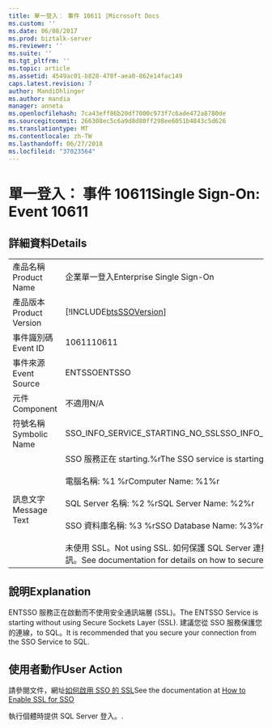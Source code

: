 ```yaml
---
title: 單一登入： 事件 10611 |Microsoft Docs
ms.custom: ''
ms.date: 06/08/2017
ms.prod: biztalk-server
ms.reviewer: ''
ms.suite: ''
ms.tgt_pltfrm: ''
ms.topic: article
ms.assetid: 4549ac01-b828-478f-aea0-862e14fac149
caps.latest.revision: 7
author: MandiOhlinger
ms.author: mandia
manager: anneta
ms.openlocfilehash: 7ca43eff86b20df7000c973f7c6ade472a8780de
ms.sourcegitcommit: 266308ec5c6a9d8d80ff298ee6051b4843c5d626
ms.translationtype: MT
ms.contentlocale: zh-TW
ms.lasthandoff: 06/27/2018
ms.locfileid: "37023564"
---
```

# <a name="single-sign-on-event-10611"></a><span data-ttu-id="1ee5c-102">單一登入： 事件 10611</span><span class="sxs-lookup"><span data-stu-id="1ee5c-102">Single Sign-On: Event 10611</span></span>
## <a name="details"></a><span data-ttu-id="1ee5c-103">詳細資料</span><span class="sxs-lookup"><span data-stu-id="1ee5c-103">Details</span></span>  
  
|                 |                                                                                                                                                                                                                                           |
|-----------------|-------------------------------------------------------------------------------------------------------------------------------------------------------------------------------------------------------------------------------------------|
|  <span data-ttu-id="1ee5c-104">產品名稱</span><span class="sxs-lookup"><span data-stu-id="1ee5c-104">Product Name</span></span>   |                                                                                                         <span data-ttu-id="1ee5c-105">企業單一登入</span><span class="sxs-lookup"><span data-stu-id="1ee5c-105">Enterprise Single Sign-On</span></span>                                                                                                         |
| <span data-ttu-id="1ee5c-106">產品版本</span><span class="sxs-lookup"><span data-stu-id="1ee5c-106">Product Version</span></span> |                                                                                        [!INCLUDE[btsSSOVersion](../includes/btsssoversion-md.md)]                                                                                         |
|    <span data-ttu-id="1ee5c-107">事件識別碼</span><span class="sxs-lookup"><span data-stu-id="1ee5c-107">Event ID</span></span>     |                                                                                                                   <span data-ttu-id="1ee5c-108">10611</span><span class="sxs-lookup"><span data-stu-id="1ee5c-108">10611</span></span>                                                                                                                   |
|  <span data-ttu-id="1ee5c-109">事件來源</span><span class="sxs-lookup"><span data-stu-id="1ee5c-109">Event Source</span></span>   |                                                                                                                  <span data-ttu-id="1ee5c-110">ENTSSO</span><span class="sxs-lookup"><span data-stu-id="1ee5c-110">ENTSSO</span></span>                                                                                                                   |
|    <span data-ttu-id="1ee5c-111">元件</span><span class="sxs-lookup"><span data-stu-id="1ee5c-111">Component</span></span>    |                                                                                                                    <span data-ttu-id="1ee5c-112">不適用</span><span class="sxs-lookup"><span data-stu-id="1ee5c-112">N/A</span></span>                                                                                                                    |
|  <span data-ttu-id="1ee5c-113">符號名稱</span><span class="sxs-lookup"><span data-stu-id="1ee5c-113">Symbolic Name</span></span>  |                                                                                                     <span data-ttu-id="1ee5c-114">SSO_INFO_SERVICE_STARTING_NO_SSL</span><span class="sxs-lookup"><span data-stu-id="1ee5c-114">SSO_INFO_SERVICE_STARTING_NO_SSL</span></span>                                                                                                      |
|  <span data-ttu-id="1ee5c-115">訊息文字</span><span class="sxs-lookup"><span data-stu-id="1ee5c-115">Message Text</span></span>   | <span data-ttu-id="1ee5c-116">SSO 服務正在 starting.%r</span><span class="sxs-lookup"><span data-stu-id="1ee5c-116">The SSO service is starting.%r</span></span><br /><br /> <span data-ttu-id="1ee5c-117">電腦名稱: %1 %r</span><span class="sxs-lookup"><span data-stu-id="1ee5c-117">Computer Name: %1%r</span></span><br /><br /> <span data-ttu-id="1ee5c-118">SQL Server 名稱: %2 %r</span><span class="sxs-lookup"><span data-stu-id="1ee5c-118">SQL Server Name: %2%r</span></span><br /><br /> <span data-ttu-id="1ee5c-119">SSO 資料庫名稱: %3 %r</span><span class="sxs-lookup"><span data-stu-id="1ee5c-119">SSO Database Name: %3%r</span></span><br /><br /> <span data-ttu-id="1ee5c-120">未使用 SSL。</span><span class="sxs-lookup"><span data-stu-id="1ee5c-120">Not using SSL.</span></span> <span data-ttu-id="1ee5c-121">如何保護 SQL Server 連接，請參閱文件，如需詳細資訊。</span><span class="sxs-lookup"><span data-stu-id="1ee5c-121">See documentation for details on how to secure the SQL Server connection.</span></span> |
  
## <a name="explanation"></a><span data-ttu-id="1ee5c-122">說明</span><span class="sxs-lookup"><span data-stu-id="1ee5c-122">Explanation</span></span>  
 <span data-ttu-id="1ee5c-123">ENTSSO 服務正在啟動而不使用安全通訊端層 (SSL)。</span><span class="sxs-lookup"><span data-stu-id="1ee5c-123">The ENTSSO Service is starting without using Secure Sockets Layer (SSL).</span></span> <span data-ttu-id="1ee5c-124">建議您從 SSO 服務保護您的連線，to SQL。</span><span class="sxs-lookup"><span data-stu-id="1ee5c-124">It is recommended that you secure your connection from the SSO Service to SQL.</span></span>  
  
## <a name="user-action"></a><span data-ttu-id="1ee5c-125">使用者動作</span><span class="sxs-lookup"><span data-stu-id="1ee5c-125">User Action</span></span>  
 <span data-ttu-id="1ee5c-126">請參閱文件，網址[如何啟用 SSO 的 SSL](../core/how-to-enable-ssl-for-sso.md)</span><span class="sxs-lookup"><span data-stu-id="1ee5c-126">See the documentation at [How to Enable SSL for SSO](../core/how-to-enable-ssl-for-sso.md)</span></span>  
  
 <span data-ttu-id="1ee5c-127">執行個體時提供 SQL Server 登入。</span><span class="sxs-lookup"><span data-stu-id="1ee5c-127">.</span></span>